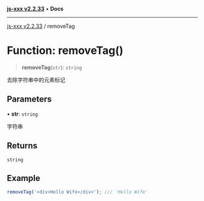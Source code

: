 [**js-xxx v2.2.33**](../README.md) • **Docs**

***

[js-xxx v2.2.33](../README.md) / removeTag

# Function: removeTag()

> **removeTag**(`str`): `string`

去除字符串中的元素标记

## Parameters

• **str**: `string`

字符串

## Returns

`string`

## Example

```ts
removeTag('<div>Hello Wife</div>'); /// 'Hello Wife'
```
